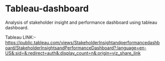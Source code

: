 # Tableau-dashboard
Analysis of stakeholder insight and performance dashboard using tableau dashboard.

 Tableau LINK:- https://public.tableau.com/views/StakeholderInsightandperformancedashboard/StakeholderInsightsandPerformanceDashboard?:language=en-US&:sid=&:redirect=auth&:display_count=n&:origin=viz_share_link
